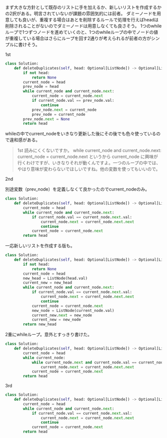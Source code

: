 まず大きな方針として既存のリストに手を加えるか、新しいリストを作成するかの2択がある。明言されていないが課題の雰囲気的には前者。
ダミーノードを用意しても良いが、重複する場合はあとを削除するルールで処理を行えばheadは削除されることがないのでダミーノードは用意しなくても良さそう。
1つのwhileループで1つずつノードを進めていくのと、1つのwhileループの中でノードの値が重複している場合はさらにループを回す2通りが考えられるが前者の方がシンプルに書けそう。

1st

```python
class Solution:
    def deleteDuplicates(self, head: Optional[ListNode]) -> Optional[ListNode]:
        if not head:
            return None
        current_node = head
        prev_node = head
        while current_node and current_node.next:
            current_node = current_node.next
            if current_node.val == prev_node.val:
                continue
            prev_node.next = current_node
            prev_node = current_node
        prev_node.next = None
        return head
```

whileの中でcurrent_nodeをいきなり更新した後にその後でも色々使っているので違和感がある。

> 1st 読みにくくないですか。
>        while current_node and current_node.next:
>            current_node = current_node.next
>というから current_node に興味が行くわけですが、いきなりそれが動くんですよ。一つのループの中では、やはり意味が変わらないでほしいですね。他の変数を使ってもいいので。



2nd

別途変数（prev_node）を定義しなくて良かったのでcurrent_nodeのみ。

```python
class Solution:
    def deleteDuplicates(self, head: Optional[ListNode]) -> Optional[ListNode]:
        current_node = head
        while current_node and current_node.next:
            if current_node.val == current_node.next.val:
                current_node.next = current_node.next.next
                continue
            current_node = current_node.next
        return head
```

一応新しいリストを作成する版も。

```python
class Solution:
    def deleteDuplicates(self, head: Optional[ListNode]) -> Optional[ListNode]:
        if not head:
            return None
        current_node = head
        new_head = ListNode(head.val)
        current_new = new_head
        while current_node and current_node.next:
            if current_node.val == current_node.next.val:
                current_node.next = current_node.next.next
                continue
            current_node = current_node.next
            new_node = ListNode(current_node.val)
            current_new.next = new_node
            current_new = new_node
        return new_head
```

2重にwhileループ。意外とすっきり書けた。

```python
class Solution:
    def deleteDuplicates(self, head: Optional[ListNode]) -> Optional[ListNode]:
        current_node = head
        while current_node:
            while current_node.next and current_node.val == current_node.next.val:
                current_node.next = current_node.next.next
            current_node = current_node.next
        return head
```

3rd

```python
class Solution:
    def deleteDuplicates(self, head: Optional[ListNode]) -> Optional[ListNode]:
        current_node = head
        while current_node and current_node.next:
            if current_node.val == current_node.next.val:
                current_node.next = current_node.next.next
                continue
            current_node = current_node.next
        return head
```
